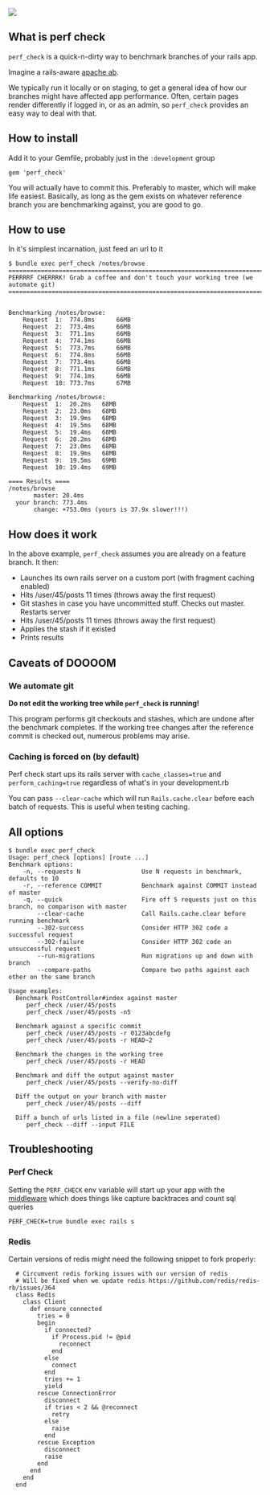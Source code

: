 ![](https://api.travis-ci.org/rubytune/perf_check.svg?branch=master)
## What is perf check

`perf_check` is a quick-n-dirty way to benchmark branches of your rails app.

Imagine a rails-aware [apache ab](http://httpd.apache.org/docs/2.2/programs/ab.html).

We typically run it locally or on staging, to get a general idea of how our branches might have affected app performance. Often, certain pages render differently if logged in, or as an admin, so `perf_check` provides an easy way to deal with that.

## How to install

Add it to your Gemfile, probably just in the `:development` group

```
gem 'perf_check'
```

You will actually have to commit this. Preferably to master, which will make life easiest. Basically, as long as the gem exists on whatever reference branch you are benchmarking against, you are good to go.

## How to use

In it's simplest incarnation, just feed an url to it

```
$ bundle exec perf_check /notes/browse
=============================================================================
PERRRRF CHERRRK! Grab a coffee and don't touch your working tree (we automate git)
=============================================================================


Benchmarking /notes/browse:
	Request  1:  774.8ms	  66MB
	Request  2:  773.4ms	  66MB
	Request  3:  771.1ms	  66MB
	Request  4:  774.1ms	  66MB
	Request  5:  773.7ms	  66MB
	Request  6:  774.8ms	  66MB
	Request  7:  773.4ms	  66MB
	Request  8:  771.1ms	  66MB
	Request  9:  774.1ms	  66MB
	Request  10: 773.7ms	  67MB

Benchmarking /notes/browse:
	Request  1:  20.2ms	  68MB
	Request  2:  23.0ms	  68MB
	Request  3:  19.9ms	  68MB
	Request  4:  19.5ms	  68MB
	Request  5:  19.4ms	  68MB
	Request  6:  20.2ms	  68MB
	Request  7:  23.0ms	  68MB
	Request  8:  19.9ms	  68MB
	Request  9:  19.5ms	  69MB
	Request  10: 19.4ms	  69MB

==== Results ====
/notes/browse
       master: 20.4ms
  your branch: 773.4ms
       change: +753.0ms (yours is 37.9x slower!!!)
```

## How does it work

In the above example, `perf_check` assumes you are already on a feature branch. It then:

* Launches its own rails server on a custom port (with fragment caching enabled)
* Hits /user/45/posts 11 times (throws away the first request)
* Git stashes in case you have uncommitted stuff. Checks out master. Restarts server
* Hits /user/45/posts 11 times (throws away the first request)
* Applies the stash if it existed
* Prints results

## Caveats of DOOOOM

### We automate git

**Do not edit the working tree while `perf_check` is running!**

This program performs git checkouts and stashes, which are undone after the benchmark completes. If the working tree changes after the reference commit is checked out, numerous problems may arise.

### Caching is forced on (by default)

Perf check start ups its rails server with `cache_classes=true` and `perform_caching=true` regardless of what's in your development.rb

You can pass `--clear-cache` which will run `Rails.cache.clear` before each batch of requests. This is useful when testing caching.

## All options
```
$ bundle exec perf_check
Usage: perf_check [options] [route ...]
Benchmark options:
    -n, --requests N                 Use N requests in benchmark, defaults to 10
    -r, --reference COMMIT           Benchmark against COMMIT instead of master
    -q, --quick                      Fire off 5 requests just on this branch, no comparison with master
        --clear-cache                Call Rails.cache.clear before running benchmark
        --302-success                Consider HTTP 302 code a successful request
        --302-failure                Consider HTTP 302 code an unsuccessful request
        --run-migrations             Run migrations up and down with branch
        --compare-paths              Compare two paths against each other on the same branch

Usage examples:
  Benchmark PostController#index against master
     perf_check /user/45/posts
     perf_check /user/45/posts -n5

  Benchmark against a specific commit
     perf_check /user/45/posts -r 0123abcdefg
     perf_check /user/45/posts -r HEAD~2

  Benchmark the changes in the working tree
     perf_check /user/45/posts -r HEAD

  Benchmark and diff the output against master
     perf_check /user/45/posts --verify-no-diff

  Diff the output on your branch with master
     perf_check /user/45/posts --diff

  Diff a bunch of urls listed in a file (newline seperated)
     perf_check --diff --input FILE
```

## Troubleshooting


### Perf Check

Setting the `PERF_CHECK` env variable will start up your app with the [middleware](https://github.com/rubytune/perf_check/blob/master/lib/perf_check/middleware.rb) which does things like capture backtraces and count sql queries

```
PERF_CHECK=true bundle exec rails s
```

### Redis

Certain versions of redis might need the following snippet to fork properly:

```
  # Circumvent redis forking issues with our version of redis
  # Will be fixed when we update redis https://github.com/redis/redis-rb/issues/364
  class Redis
    class Client
      def ensure_connected
        tries = 0
        begin
          if connected?
            if Process.pid != @pid
              reconnect
            end
          else
            connect
          end
          tries += 1
          yield
        rescue ConnectionError
          disconnect
          if tries < 2 && @reconnect
            retry
          else
            raise
          end
        rescue Exception
          disconnect
          raise
        end
      end
    end
  end
  ```

